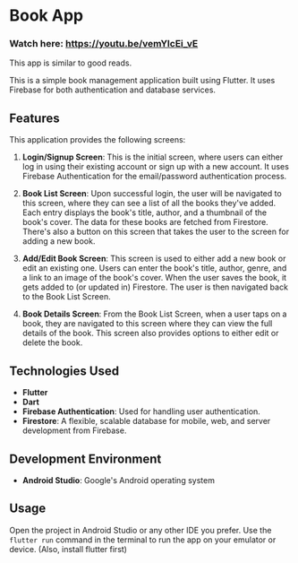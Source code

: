 # Book App

### Watch here: https://youtu.be/vemYlcEi_vE

This app is similar to good reads.

This is a simple book management application built using Flutter. It uses Firebase for both authentication and database services.

## Features

This application provides the following screens:

1. **Login/Signup Screen**: This is the initial screen, where users can either log in using their existing account or sign up with a new account. It uses Firebase Authentication for the email/password authentication process.

2. **Book List Screen**: Upon successful login, the user will be navigated to this screen, where they can see a list of all the books they've added. Each entry displays the book's title, author, and a thumbnail of the book's cover. The data for these books are fetched from Firestore. There's also a button on this screen that takes the user to the screen for adding a new book.

3. **Add/Edit Book Screen**: This screen is used to either add a new book or edit an existing one. Users can enter the book's title, author, genre, and a link to an image of the book's cover. When the user saves the book, it gets added to (or updated in) Firestore. The user is then navigated back to the Book List Screen.

4. **Book Details Screen**: From the Book List Screen, when a user taps on a book, they are navigated to this screen where they can view the full details of the book. This screen also provides options to either edit or delete the book.

## Technologies Used

- **Flutter** 
- **Dart** 
- **Firebase Authentication**: Used for handling user authentication.
- **Firestore**: A flexible, scalable database for mobile, web, and server development from Firebase.

## Development Environment

- **Android Studio**: Google's Android operating system

## Usage

Open the project in Android Studio or any other IDE you prefer. Use the `flutter run` command in the terminal to run the app on your emulator or device. (Also, install flutter first)
